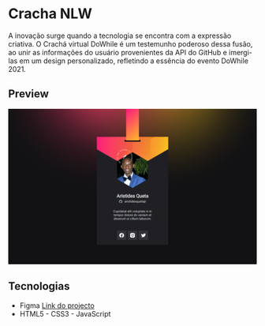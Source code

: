 # Cracha NLW

A inovação surge quando a tecnologia se encontra com a expressão criativa. O Crachá virtual DoWhile é um testemunho poderoso dessa fusão, ao unir as informações do usuário provenientes da API do GitHub e imergi-las em um design personalizado, refletindo a essência do evento DoWhile 2021.

## Preview

![Preview](preview.png)

## Tecnologias
- Figma [Link do projecto][figma-link]
- HTML5 - CSS3 - JavaScript


<!-- MARKDOWN LINKS -->
[figma-link]: https://www.figma.com/file/ofjzLSLUssYaCZMSja17ax/%5BNLW-Heat---Mission%3A-Origin%5D-DoWhile2021-(Community)?type=design&mode=design&t=MVxEy3uXCWFdPI7s-1